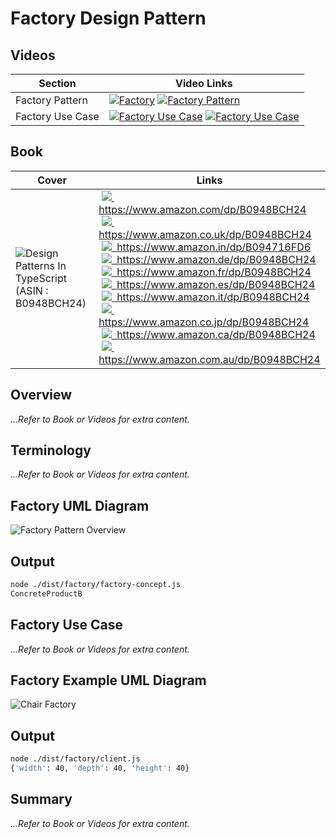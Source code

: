 # Factory Design Pattern

## Videos

| Section          | Video Links                                                                                                                                                                                                        |
| ---------------- | ------------------------------------------------------------------------------------------------------------------------------------------------------------------------------------------------------------------ |
| Factory Pattern  | <a class="udemyVideoLink" href="https://www.udemy.com/course/design-patterns-typescript/learn/lecture/26645970/?referralCode=6384C079FB0A503DB9D9" target="_blank" title="Factory"><img src="../img/udemy_btn_sm.gif" alt="Factory"/></a>&nbsp;<a id="ytVideoLink" href="https://www.youtube.com/watch?v=KtPTG0Q8Fro&list=PLKWUX7aMnlELvv8bXquIgxXYyHH5SFlaP" target="_blank" title="Factory Pattern"><img src="../img/yt_btn_sm.gif" alt="Factory Pattern"/></a>   |
| Factory Use Case | <a class="udemyVideoLink" href="https://www.udemy.com/course/design-patterns-typescript/learn/lecture/26645974/?referralCode=6384C079FB0A503DB9D9" target="_blank" title="Factory Use Case"><img src="../img/udemy_btn_sm.gif" alt="Factory Use Case"/></a>&nbsp;<a id="ytVideoLink" href="https://www.youtube.com/watch?v=LNq3YTi8awA&list=PLKWUX7aMnlELvv8bXquIgxXYyHH5SFlaP" target="_blank" title="Factory Use Case"><img src="../img/yt_btn_sm.gif" alt="Factory Use Case"/></a> |

## Book 

Cover | Links
-|-
![Design Patterns In TypeScript (ASIN : B0948BCH24)](../img/dp_typescript_125.jpg) | &nbsp;<a href="https://www.amazon.com/dp/B0948BCH24"><img src="../img/flag_us.gif">&nbsp; https://www.amazon.com/dp/B0948BCH24</a><br/>&nbsp;<a href="https://www.amazon.co.uk/dp/B0948BCH24"><img src="../img/flag_uk.gif">&nbsp; https://www.amazon.co.uk/dp/B0948BCH24</a><br/>&nbsp;<a href="https://www.amazon.in/dp/B094716FD6"><img src="../img/flag_in.gif">&nbsp; https://www.amazon.in/dp/B094716FD6</a><br/>&nbsp;<a href="https://www.amazon.de/dp/B0948BCH24"><img src="../img/flag_de.gif">&nbsp; https://www.amazon.de/dp/B0948BCH24</a><br/>&nbsp;<a href="https://www.amazon.fr/dp/B0948BCH24"><img src="../img/flag_fr.gif">&nbsp; https://www.amazon.fr/dp/B0948BCH24</a><br/>&nbsp;<a href="https://www.amazon.es/dp/B0948BCH24"><img src="../img/flag_es.gif">&nbsp; https://www.amazon.es/dp/B0948BCH24</a><br/>&nbsp;<a href="https://www.amazon.it/dp/B0948BCH24"><img src="../img/flag_it.gif">&nbsp; https://www.amazon.it/dp/B0948BCH24</a><br/>&nbsp;<a href="https://www.amazon.co.jp/dp/B0948BCH24"><img src="../img/flag_jp.gif">&nbsp; https://www.amazon.co.jp/dp/B0948BCH24</a><br/>&nbsp;<a href="https://www.amazon.ca/dp/B0948BCH24"><img src="../img/flag_ca.gif">&nbsp; https://www.amazon.ca/dp/B0948BCH24</a><br/>&nbsp;<a href="https://www.amazon.com.au/dp/B0948BCH24"><img src="../img/flag_au.gif">&nbsp; https://www.amazon.com.au/dp/B0948BCH24</a>

## Overview

_...Refer to Book or Videos for extra content._

## Terminology

_...Refer to Book or Videos for extra content._

## Factory UML Diagram

![Factory Pattern Overview](../img/factory_concept.svg)

## Output

```bash
node ./dist/factory/factory-concept.js
ConcreteProductB
```

## Factory Use Case

_...Refer to Book or Videos for extra content._

## Factory Example UML Diagram

![Chair Factory](../img/factory_example.svg)

## Output

```bash
node ./dist/factory/client.js
{'width': 40, 'depth': 40, 'height': 40}

```

## Summary

_...Refer to Book or Videos for extra content._
